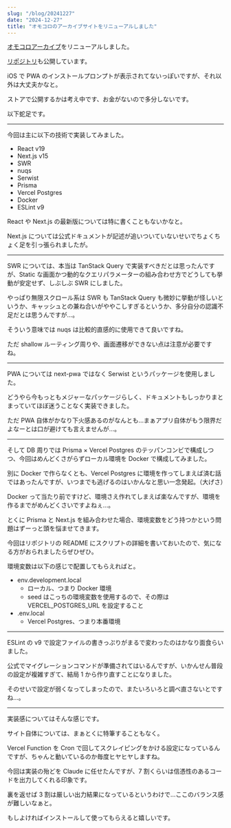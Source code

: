 ```yaml
---
slug: "/blog/20241227"
date: "2024-12-27"
title: "オモコロのアーカイブサイトをリニューアルしました"
---
```


[オモコロアーカイブ](https://omocoro-archive.kkweb.io/)をリニューアルしました。

[リポジトリ](https://github.com/piro0919/omocoro-archive2)も公開しています。

iOS で PWA のインストールプロンプトが表示されてないっぽいですが、それ以外は大丈夫かなと。

ストアで公開するかは考え中です、お金がないので多分しないです。

以下蛇足です。

---

今回は主に以下の技術で実装してみました。

- React v19
- Next.js v15
- SWR
- nuqs
- Serwist
- Prisma
- Vercel Postgres
- Docker
- ESLint v9

React や Next.js の最新版については特に書くこともないかなと。

Next.js については公式ドキュメントが記述が追いついていないせいでちょくちょく足を引っ張られましたが。

---

SWR については、本当は TanStack Query で実装すべきだとは思ったんですが、Static な画面かつ動的なクエリパラメーターの組み合わせ方でどうしても挙動が安定せず、しぶしぶ SWR にしました。

やっぱり無限スクロール系は SWR も TanStack Query も微妙に挙動が怪しいというか、キャッシュとの兼ね合いがややこしすぎるというか、多分自分の認識不足だとは思うんですが…。

そういう意味では nuqs は比較的直感的に使用できて良いですね。

ただ shallow ルーティング周りや、画面遷移ができない点は注意が必要ですね。

---

PWA については next-pwa ではなく Serwist というパッケージを使用しました。

どうやら今もっともメジャーなパッケージらしく、ドキュメントもしっかりまとまっていてほぼ迷うことなく実装できました。

ただ PWA 自体がかなり下火感あるのがなんとも…まぁアプリ自体がもう限界だよなーとは口が避けても言えませんが…。

---

そして DB 周りでは Prisma × Vercel Postgres のテッパンコンビで構成しつつ、今回はめんどくさがらずローカル環境を Docker で構成してみました。

別に Docker で作らなくとも、Vercel Postgres に環境を作ってしまえば済む話ではあったんですが、いつまでも逃げるのはいかんなと思い一念発起。（大げさ）

Docker って当たり前ですけど、環境さえ作れてしまえば楽なんですが、環境を作るまでがめんどくさいですよねぇ…。

とくに Prisma と Next.js を組み合わせた場合、環境変数をどう持つかという問題はずーっと頭を悩ませてきます。

今回はリポジトリの README にスクリプトの詳細を書いておいたので、気になる方がおられましたらぜひぜひ。

環境変数は以下の感じで配置してもらえればと。

- env.development.local
  - ローカル、つまり Docker 環境
  - seed はこっちの環境変数を使用するので、その際は VERCEL_POSTGRES_URL を設定すること
- .env.local
  - Vercel Postgres、つまり本番環境

---

ESLint の v9 で設定ファイルの書きっぷりがまるで変わったのはかなり面食らいました。

公式でマイグレーションコマンドが準備されてはいるんですが、いかんせん普段の設定が複雑すぎて、結局 1 から作り直すことになりました。

そのせいで設定が弱くなってしまったので、またいろいろと調べ直さないとですね…。

---

実装感についてはそんな感じです。

サイト自体については、まぁとくに特筆することもなく。

Vercel Function を Cron で回してスクレイピングをかける設定になっているんですが、ちゃんと動いているのか毎度ヒヤヒヤしますね。

今回は実装の殆どを Claude に任せたんですが、7 割くらいは信憑性のあるコードを出力してくれる印象です。

裏を返せば 3 割は厳しい出力結果になっているというわけで…ここのバランス感が難しいなぁと。

もしよければインストールして使ってもらえると嬉しいです。
